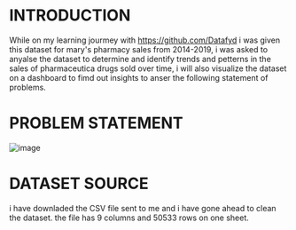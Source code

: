 # INTRODUCTION
While on my learning jourmey with https://github.com/Datafyd i was given this dataset for mary's pharmacy sales from 2014-2019, i was asked to anyalse the dataset to determine and identify trends and petterns in the sales of pharmaceutica drugs sold over time, i will also visualize the dataset on a dashboard to fimd out insights to anser the following statement of problems.
# PROBLEM STATEMENT
![image](https://github.com/MandyOkoye/First-Report/assets/135643020/4cfe30ec-0ef0-41ab-9498-37e1ed319544)
# DATASET SOURCE
i have downladed the CSV file sent to me and i have gone ahead to clean the dataset.
the file has 9 columns and 50533 rows on one sheet.
